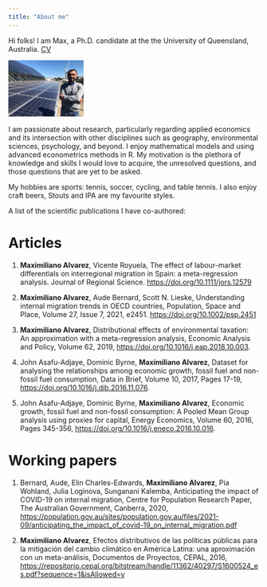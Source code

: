 ```yaml
---
title: "About me"
---
```


Hi folks! I am Max, a Ph.D. candidate at the the University of Queensland, Australia. [CV](files\cv\cv.pdf)

<img src = "files/bday2021.png" style = "width: 30%">

I am passionate about research, particularly regarding applied economics and its intersection with other disciplines such as geography, environmental sciences, psychology, and beyond. I enjoy mathematical models and using advanced econometrics methods in R. My motivation is the plethora of knowledge and skills I would love to acquire, the unresolved questions, and those questions that are yet to be asked.

My hobbies are sports: tennis, soccer, cycling, and table tennis. I also enjoy craft beers, Stouts and IPA are my favourite styles.

A list of the scientific publications I have co-authored:

# Articles

1. **Maximiliano Alvarez**, Vicente Royuela, The effect of labour-market differentials on interregional migration in Spain: a meta-regression analysis. Journal of Regional Science. https://doi.org/10.1111/jors.12579

2. **Maximiliano Alvarez**, Aude Bernard, Scott N. Lieske, Understanding internal migration trends in OECD countries, Population, Space and Place, Volume 27, Issue 7, 2021, e2451. https://doi.org/10.1002/psp.2451

3. **Maximiliano Alvarez**, Distributional effects of environmental taxation: An approximation with a meta-regression analysis, Economic Analysis and Policy, Volume 62, 2019, https://doi.org/10.1016/j.eap.2018.10.003.

4. John Asafu-Adjaye, Dominic Byrne, **Maximiliano Alvarez**, Dataset for analysing the relationships among economic growth, fossil fuel and non-fossil fuel consumption, Data in Brief, Volume 10, 2017, Pages 17-19, https://doi.org/10.1016/j.dib.2016.11.076.

5. John Asafu-Adjaye, Dominic Byrne, **Maximiliano Alvarez**, Economic growth, fossil fuel and non-fossil consumption: A Pooled Mean Group analysis using proxies for capital, Energy Economics, Volume 60, 2016, Pages 345-356, https://doi.org/10.1016/j.eneco.2016.10.016.

# Working papers

1. Bernard, Aude, Elin Charles-Edwards, **Maximiliano Alvarez**, Pia Wohland, Julia Loginova, Sunganani Kalemba, Anticipating the impact of COVID-19 on internal migration, Centre for Population Research Paper, The Australian Government, Canberra, 2020, https://population.gov.au/sites/population.gov.au/files/2021-09/anticipating_the_impact_of_covid-19_on_internal_migration.pdf

2. **Maximiliano Alvarez**, Efectos distributivos de las políticas públicas para la mitigación del cambio climático en América Latina: una aproximación con un meta-análisis, Documentos de Proyectos, CEPAL, 2016, https://repositorio.cepal.org/bitstream/handle/11362/40297/S1600524_es.pdf?sequence=1&isAllowed=y
